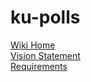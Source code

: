 # ku-polls
[Wiki Home](../../wiki/Home)   
[Vision Statement](https://github.com/WhatWR/ku-polls/wiki/Vision-Statement)   
[Requirements](https://github.com/WhatWR/ku-polls/wiki/Requirements)
